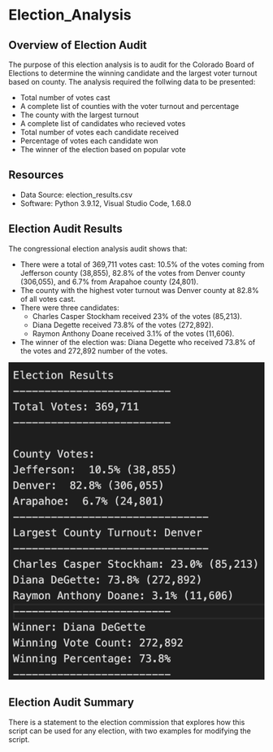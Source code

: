 # Election_Analysis

## Overview of Election Audit
The purpose of this election analysis is to audit for the Colorado Board of Elections to determine the winning candidate and the largest voter turnout based on county. The analysis required the follwing data to be presented:
* Total number of votes cast
* A complete list of counties with the voter turnout and percentage
* The county with the largest turnout
* A complete list of candidates who recieved votes
* Total number of votes each candidate received
* Percentage of votes each candidate won
* The winner of the election based on popular vote

## Resources
* Data Source: election_results.csv
* Software: Python 3.9.12, Visual Studio Code, 1.68.0

## Election Audit Results
The congressional election analysis audit shows that:
* There were a total of 369,711 votes cast: 10.5% of the votes coming from Jefferson county (38,855), 82.8% of the votes from Denver county (306,055), and 6.7% from Arapahoe county (24,801). 
* The county with the highest voter turnout was Denver county at 82.8% of all votes cast.
* There were three candidates: 
  * Charles Casper Stockham received 23% of the votes (85,213).
  * Diana Degette received 73.8% of the votes (272,892).
  * Raymon Anthony Doane received 3.1% of the votes (11,606). 
* The winner of the election was: Diana Degette who received 73.8% of the votes and 272,892 number of the votes. 

![Screenshot of the election results](/Resources/election_results.png)

## Election Audit Summary
There is a statement to the election commission that explores how this script can be used for any election, with two examples for modifying the script.


